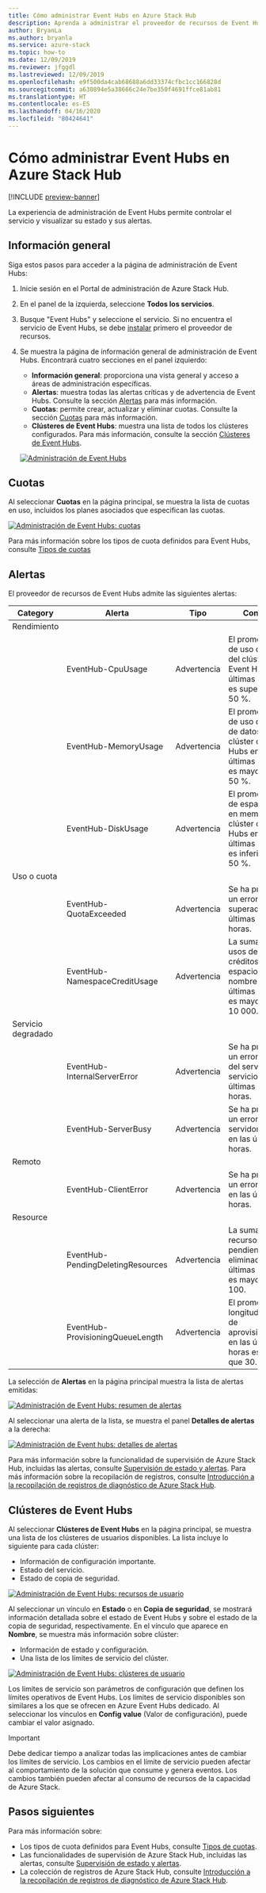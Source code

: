 ```yaml
---
title: Cómo administrar Event Hubs en Azure Stack Hub
description: Aprenda a administrar el proveedor de recursos de Event Hubs en Azure Stack Hub.
author: BryanLa
ms.author: bryanla
ms.service: azure-stack
ms.topic: how-to
ms.date: 12/09/2019
ms.reviewer: jfggdl
ms.lastreviewed: 12/09/2019
ms.openlocfilehash: e9f500da4cab68688a6dd33374cfbc1cc166828d
ms.sourcegitcommit: a630894e5a38666c24e7be350f4691ffce81ab81
ms.translationtype: HT
ms.contentlocale: es-ES
ms.lasthandoff: 04/16/2020
ms.locfileid: "80424641"
---
```

# <a name="how-to-manage-event-hubs-on-azure-stack-hub"></a>Cómo administrar Event Hubs en Azure Stack Hub

[!INCLUDE [preview-banner](../includes/event-hubs-preview.md)]

La experiencia de administración de Event Hubs permite controlar el servicio y visualizar su estado y sus alertas. 

## <a name="overview"></a>Información general

Siga estos pasos para acceder a la página de administración de Event Hubs:

1. Inicie sesión en el Portal de administración de Azure Stack Hub.
2. En el panel de la izquierda, seleccione **Todos los servicios**.
3. Busque "Event Hubs" y seleccione el servicio. Si no encuentra el servicio de Event Hubs, se debe [instalar](event-hubs-rp-install.md) primero el proveedor de recursos.
4. Se muestra la página de información general de administración de Event Hubs. Encontrará cuatro secciones en el panel izquierdo:
   - **Información general**: proporciona una vista general y acceso a áreas de administración específicas.
   - **Alertas**: muestra todas las alertas críticas y de advertencia de Event Hubs. Consulte la sección [Alertas](#alerts) para más información.
   - **Cuotas**: permite crear, actualizar y eliminar cuotas. Consulte la sección [Cuotas](#quotas) para más información.
   - **Clústeres de Event Hubs**: muestra una lista de todos los clústeres configurados. Para más información, consulte la sección [Clústeres de Event Hubs](#event-hubs-clusters).

   [![Administración de Event Hubs](media/event-hubs-rp-manage/1-manage-event-hubs.png)](media/event-hubs-rp-manage/1-manage-event-hubs.png#lightbox)

## <a name="quotas"></a>Cuotas

Al seleccionar **Cuotas** en la página principal, se muestra la lista de cuotas en uso, incluidos los planes asociados que especifican las cuotas. 
 
[![Administración de Event Hubs: cuotas](media/event-hubs-rp-manage/3-quotas.png)](media/event-hubs-rp-manage/3-quotas.png#lightbox)

Para más información sobre los tipos de cuota definidos para Event Hubs, consulte [Tipos de cuotas](azure-stack-quota-types.md#event-hubs-quota-types)

## <a name="alerts"></a>Alertas

El proveedor de recursos de Event Hubs admite las siguientes alertas:
   
| Category | Alerta | Tipo | Condición |
|----------|-------|------|-----------|
| Rendimiento | | | |
| | EventHub-CpuUsage | Advertencia | El promedio de % de uso de CPU del clúster de Event Hubs en las últimas seis horas es superior al 50 %. |
| | EventHub-MemoryUsage | Advertencia | El promedio de % de uso de disco de datos (E:) del clúster de Event Hubs en las últimas seis horas es mayor del 50 %. |
| | EventHub-DiskUsage | Advertencia | El promedio de % de espacio libre en memoria del clúster de Event Hubs en las últimas seis horas es inferior al 50 %. |
| Uso o cuota | | | |
| | EventHub-QuotaExceeded | Advertencia | Se ha producido un error de cuota superada en las últimas seis horas. |
| | EventHub-NamespaceCreditUsage | Advertencia | La suma de los usos de los créditos del espacio de nombres en las últimas seis horas es mayor que 10 000. |
| Servicio degradado | | | |
| | EventHub-InternalServerError | Advertencia | Se ha producido un error interno del servidor en el servicio en las últimas seis horas. |
| | EventHub-ServerBusy | Advertencia | Se ha producido un error de servidor ocupado en las últimas seis horas. |
| Remoto | | | |
| | EventHub-ClientError | Advertencia | Se ha producido un error de cliente en las últimas seis horas. |
| Resource | | | |
| | EventHub-PendingDeletingResources | Advertencia | La suma de los recursos pendientes de eliminación en las últimas seis horas es mayor que 100. |
| | EventHub-ProvisioningQueueLength | Advertencia | El promedio de longitud de cola de aprovisionamiento en las últimas seis horas es mayor que 30. |

La selección de **Alertas** en la página principal muestra la lista de alertas emitidas:

[![Administración de Event Hubs: resumen de alertas](media/event-hubs-rp-manage/2-alerts-summary.png)](media/event-hubs-rp-manage/2-alerts-summary.png#lightbox)

Al seleccionar una alerta de la lista, se muestra el panel **Detalles de alertas** a la derecha:

[![Administración de Event hubs: detalles de alertas](media/event-hubs-rp-manage/2-alerts-detail.png)](media/event-hubs-rp-manage/2-alerts-detail.png#lightbox)

Para más información sobre la funcionalidad de supervisión de Azure Stack Hub, incluidas las alertas, consulte [Supervisión de estado y alertas](azure-stack-monitor-health.md). Para más información sobre la recopilación de registros, consulte [Introducción a la recopilación de registros de diagnóstico de Azure Stack Hub](azure-stack-diagnostic-log-collection-overview.md).

## <a name="event-hubs-clusters"></a>Clústeres de Event Hubs

Al seleccionar **Clústeres de Event Hubs** en la página principal, se muestra una lista de los clústeres de usuarios disponibles. La lista incluye lo siguiente para cada clúster:

- Información de configuración importante.
- Estado del servicio.
- Estado de copia de seguridad.

[![Administración de Event Hubs: recursos de usuario](media/event-hubs-rp-manage/4-user-resources.png)](media/event-hubs-rp-manage/4-user-resources.png#lightbox)

Al seleccionar un vínculo en **Estado** o en **Copia de seguridad**, se mostrará información detallada sobre el estado de Event Hubs y sobre el estado de la copia de seguridad, respectivamente. En el vínculo que aparece en **Nombre**, se muestra más información sobre clúster:
- Información de estado y configuración.
- Una lista de los límites de servicio del clúster.

[![Administración de Event Hubs: clústeres de usuario](media/event-hubs-rp-manage/4-user-clusters.png)](media/event-hubs-rp-manage/4-user-clusters.png#lightbox)

Los límites de servicio son parámetros de configuración que definen los límites operativos de Event Hubs. Los límites de servicio disponibles son similares a los que se ofrecen en Azure Event Hubs dedicado. Al seleccionar los vínculos en **Config value** (Valor de configuración), puede cambiar el valor asignado.

> [!IMPORTANT]
> Debe dedicar tiempo a analizar todas las implicaciones antes de cambiar los límites de servicio. Los cambios en el límite de servicio pueden afectar al comportamiento de la solución que consume y genera eventos. Los cambios también pueden afectar al consumo de recursos de la capacidad de Azure Stack.

## <a name="next-steps"></a>Pasos siguientes

Para más información sobre:

- Los tipos de cuota definidos para Event Hubs, consulte [Tipos de cuotas](azure-stack-quota-types.md#event-hubs-quota-types).
- Las funcionalidades de supervisión de Azure Stack Hub, incluidas las alertas, consulte [Supervisión de estado y alertas](azure-stack-monitor-health.md). 
- La colección de registros de Azure Stack Hub, consulte [Introducción a la recopilación de registros de diagnóstico de Azure Stack Hub](azure-stack-diagnostic-log-collection-overview.md).













